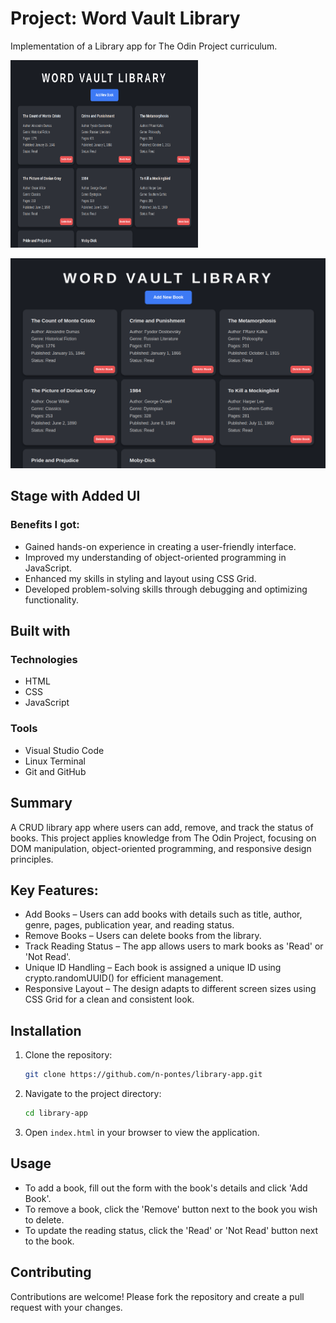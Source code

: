 # Project: Word Vault Library
Implementation of a Library app for The Odin Project curriculum.

<img src="images/screenshot.png" alt="Project Screenshot" height="300" width="300"/>

![Project Screenshot](images/screenshot.png)

## Stage with Added UI
### Benefits I got:
+ Gained hands-on experience in creating a user-friendly interface.
+ Improved my understanding of object-oriented programming in JavaScript.
+ Enhanced my skills in styling and layout using CSS Grid.
+ Developed problem-solving skills through debugging and optimizing functionality.

## Built with
### Technologies
+ HTML
+ CSS
+ JavaScript

### Tools
+ Visual Studio Code
+ Linux Terminal
+ Git and GitHub

## Summary
A CRUD library app where users can add, remove, and track the status of books. This project applies knowledge from The Odin Project, focusing on DOM manipulation, object-oriented programming, and responsive design principles.

## Key Features:
+ Add Books – Users can add books with details such as title, author, genre, pages, publication year, and reading status.
+ Remove Books – Users can delete books from the library.
+ Track Reading Status – The app allows users to mark books as 'Read' or 'Not Read'.
+ Unique ID Handling – Each book is assigned a unique ID using crypto.randomUUID() for efficient management.
+ Responsive Layout – The design adapts to different screen sizes using CSS Grid for a clean and consistent look.

## Installation
1. Clone the repository:
   ```sh
   git clone https://github.com/n-pontes/library-app.git
   ```
2. Navigate to the project directory:
   ```sh
   cd library-app
   ```
3. Open `index.html` in your browser to view the application.

## Usage
- To add a book, fill out the form with the book's details and click 'Add Book'.
- To remove a book, click the 'Remove' button next to the book you wish to delete.
- To update the reading status, click the 'Read' or 'Not Read' button next to the book.

## Contributing
Contributions are welcome! Please fork the repository and create a pull request with your changes.

